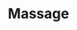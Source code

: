 ---
layout: category
title: Massage
permalink: /recipes/
collection: recipes
showFeatured: false
heading: "Massage News"
---